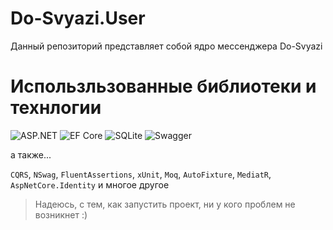 # Do-Svyazi.User
Данный репозиторий представляет собой ядро мессенджера Do-Svyazi

# Использльзованные библиотеки и технлогии

![ASP.NET](https://img.shields.io/badge/ASP.NET%20Core%206%20-blueviolet?style=for-the-badge&logo=dotnet)
![EF Core](https://img.shields.io/badge/EF%20Core%206%20-informational?style=for-the-badge&logo=dotnet)
![SQLite](https://img.shields.io/badge/sqlite-%2307405e.svg?style=for-the-badge&logo=sqlite&logoColor=white)
![Swagger](https://img.shields.io/badge/-Swagger-%23Clojure?style=for-the-badge&logo=swagger&logoColor=white)

а также...

`CQRS`, `NSwag`, `FluentAssertions`, `xUnit`, `Moq`, `AutoFixture`, `MediatR`, `AspNetCore.Identity` и многое другое 

> Надеюсь, с тем, как запустить проект, ни у кого проблем не возникнет :)
